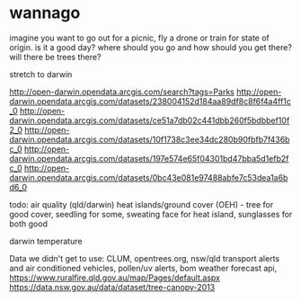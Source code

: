 # wannago
imagine you want to go out for a picnic, fly a drone or train for state of origin. is it a good day? where should you go and how should you get there? will there be trees there?


stretch to darwin 

http://open-darwin.opendata.arcgis.com/search?tags=Parks
http://open-darwin.opendata.arcgis.com/datasets/238004152d184aa89df8c8f6f4a4ff1c_0 
http://open-darwin.opendata.arcgis.com/datasets/ce51a7db02c441dbb260f5bdbbef10f2_0
http://open-darwin.opendata.arcgis.com/datasets/10f1738c3ee34dc280b90fbfb7f436bc_0
http://open-darwin.opendata.arcgis.com/datasets/197e574e65f04301bd47bba5d1efb2fc_0
http://open-darwin.opendata.arcgis.com/datasets/0bc43e081e97488abfe7c53dea1a6bd6_0

todo:
air quality (qld/darwin)
heat islands/ground cover (OEH) - tree for good cover, seedling for some, sweating face for heat island, sunglasses for both good

darwin temperature

Data we didn't get to use: CLUM, opentrees.org, nsw/qld transport alerts and air conditioned vehicles, pollen/uv alerts, bom weather forecast api, https://www.ruralfire.qld.gov.au/map/Pages/default.aspx https://data.nsw.gov.au/data/dataset/tree-canopy-2013